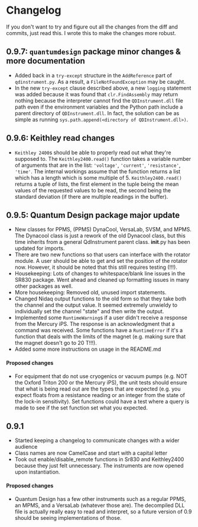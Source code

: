 # Changelog

If you don't want to try and figure out all the changes from the diff and commits,
just read this. I wrote this to make the changes more robust.

## 0.9.7: `quantumdesign` package minor changes & more documentation

- Added back in a `try-except` structure in the `AddReference` part of `qdinstrument.py`.
  As a result, a `FileNotFoundException` may be caught.
- In the new `try-except` clause described above, a new `logging` statement was added because
  it was found that `clr.FindAssembly` may return nothing because the interpreter cannot
  find the `QDInstrument.dll` file path even if the environment variables and the Python
  path include a parent directory of `QDInstrument.dll`. In fact, the solution can be as simple
  as running `sys.path.append(<directory of QDInstrument.dll>)`.

## 0.9.6: Keithley read changes

- `Keithley 2400`s should be able to properly read out what they're supposed to.
  The `Keithley2400.read()` function takes a variable number of arguments that are
  in the list: `'voltage'`, `'current'`, `'resistance'`, `'time'`. The internal workings
  assume that the function returns a list which has a length which is some
  multiple of 5. `Keithley2400.read()` returns a tuple of lists, the first element
  in the tuple being the mean values of the requested values to be read, the second
  being the standard deviation (if there are multiple readings in the buffer).

## 0.9.5: Quantum Design package major update

- New classes for PPMS, (PPMS) DynaCool, VersaLab, SVSM, and MPMS. The Dynacool class
  is just a rework of the old Dynacool class, but this time inherits from a general
  QdInstrument parent class. __init__.py has been updated for imports.
- There are two new functions so that users can interface with the rotator module. A
  user should be able to get and set the position of the rotator now. However, it
  should be noted that this still requires testing (!!!).
- Housekeeping: Lots of changes to whitespace/blank line issues in the SR830 package.
  Went ahead and cleaned up formatting issues in many other packages as well.
- More housekeeping: Removed old, unused import statements.
- Changed Nidaq output functions to the old form so that they take both the channel
  and the output value. It seemed extremely unwieldy to individually set the channel
  "state" and then write the output.
- Implemented some `RuntimeWarning`s if a user didn't receive a response from the Mercury
  iPS. The response is an acknowledgment that a command was received. Some functions
  have a `RuntimeError` if it's a function that deals with the limits of the magnet (e.g.
  making sure that the magnet doesn't go to 20 T!!!).
- Added some more instructions on usage in the README.md

#### Proposed changes

- For equipment that do not use cryogenics or vacuum pumps (e.g. NOT the Oxford Triton
  200 or the Mercury iPS), the unit tests should ensure that what is being read out
  are the types that are expected (e.g. you expect floats from a resistance reading or
  an integer from the state of the lock-in sensitivity). Set functions could have a
  test where a query is made to see if the set function set what you expected.

## 0.9.1

- Started keeping a changelog to communicate changes with a wider audience
- Class names are now CamelCase and start with a capital letter
- Took out enable/disable_remote functions in Sr830 and Keithley2400 because they just
  felt unnecessary. The instruments are now opened upon instantiation.

#### Proposed changes

- Quantum Design has a few other instruments such as a regular PPMS,
  an MPMS, and a VersaLab (whatever those are). The decompiled DLL
  file is actually really easy to read and interpret, so a future
  version of 0.9 should be seeing implementations of those.
